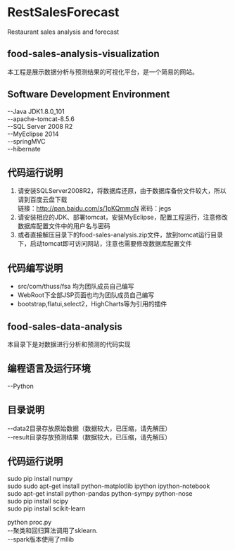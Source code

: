 # RestSalesForecast
Restaurant sales analysis and forecast


## food-sales-analysis-visualization

本工程是展示数据分析与预测结果的可视化平台，是一个简易的网站。

## Software Development Environment
--Java JDK1.8.0_101  
--apache-tomcat-8.5.6  
--SQL Server 2008 R2  
--MyEclipse 2014  
--springMVC  
--hibernate

## 代码运行说明  
1. 请安装SQLServer2008R2，将数据库还原，由于数据库备份文件较大，所以请到百度云盘下载  
链接：http://pan.baidu.com/s/1pKQmmcN 密码：jegs  
2. 请安装相应的JDK、部署tomcat，安装MyEclipse，配置工程运行，注意修改数据库配置文件中的用户名与密码  
3. 或者直接解压目录下的food-sales-analysis.zip文件，放到tomcat运行目录下，启动tomcat即可访问网站，注意也需要修改数据库配置文件  

## 代码编写说明  
* src/com/thuss/fsa 均为团队成员自己编写  
* WebRoot下全部JSP页面也均为团队成员自己编写
* bootstrap,flatui,select2，HighCharts等为引用的插件

## food-sales-data-analysis  
本目录下是对数据进行分析和预测的代码实现  
## 编程语言及运行环境  
--Python  
## 目录说明  
--data2目录存放原始数据（数据较大，已压缩，请先解压）  
--result目录存放预测结果（数据较大，已压缩，请先解压）  

## 代码运行说明
sudo pip install numpy  
sudo sudo apt-get install python-matplotlib ipython ipython-notebook  
sudo apt-get install python-pandas python-sympy python-nose  
sudo pip install scipy  
sudo pip install scikit-learn 

python proc.py  
--聚类和回归算法调用了sklearn.  
--spark版本使用了mllib


